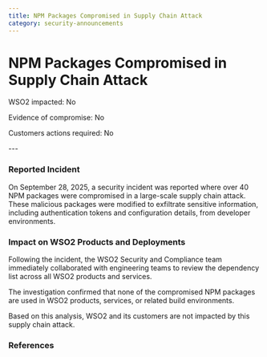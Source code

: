 ```yaml
---
title: NPM Packages Compromised in Supply Chain Attack
category: security-announcements
---
```


# NPM Packages Compromised in Supply Chain Attack

<p class="doc-info">WSO2 impacted: No</p>
<p class="doc-info">Evidence of compromise: No</p>
<p class="doc-info">Customers actions required: No</p>
---

### Reported Incident
On September 28, 2025, a security incident was reported where over 40 NPM packages were compromised in a large-scale supply chain attack. These malicious packages were modified to exfiltrate sensitive information, including authentication tokens and configuration details, from developer environments.


### Impact on WSO2 Products and Deployments
Following the incident, the WSO2 Security and Compliance team immediately collaborated with engineering teams to review the dependency list across all WSO2 products and services.

The investigation confirmed that none of the compromised NPM packages are used in WSO2 products, services, or related build environments.

Based on this analysis, WSO2 and its customers are not impacted by this supply chain attack.


### References

[^1]: [https://thehackernews.com/2025/09/40-npm-packages-compromised-in-supply.html](https://thehackernews.com/2025/09/40-npm-packages-compromised-in-supply.html)